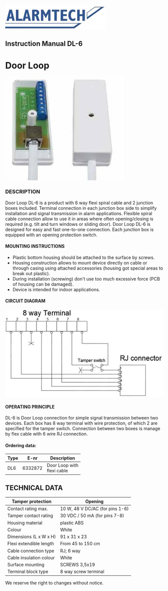![](_page_0_Picture_1.jpeg)

## **Instruction Manual DL-6**

# **Door Loop**

![](_page_0_Picture_6.jpeg)

### **DESCRIPTION**

Door Loop DL-6 is a product with 6 way flexi spiral cable and 2 junction boxes included. Terminal connection in each junction box side to simplify installation and signal transmission in alarm applications. Flexible spiral cable connection allow to use it in areas where often opening/closing is required (e.g. tilt and turn windows or sliding door). Door Loop DL-6 is designed for easy and fast one-to-one connection. Each junction box is equipped with an opening protection switch.

#### **MOUNTING INSTRUCTIONS**

- Plastic bottom housing should be attached to the surface by screws.
- Housing construction allows to mount device directly on cable or through casing using attached accessories (housing got special areas to break out plastic).
- During installation (screwing) don't use too much excessive force (PCB of housing can be damaged).
- Device is intended for indoor applications.

#### **CIRCUIT DIAGRAM**

![](_page_0_Figure_15.jpeg)

#### **OPERATING PRINCIPLE**

DL-6 is Door Loop connection for simple signal transmission between two devices. Each box has 8 way terminal with wire protection, of which 2 are specified for the tamper switch. Connection between two boxes is manage by flex cable with 6 wire RJ connection.

#### **Ordering data:**

| Type | E-nr    | Description                   |
|------|---------|-------------------------------|
| DL6  | 6332872 | Door Loop with<br>flexi cable |

## **TECHNICAL DATA**

| Tamper protection       | Opening                         |
|-------------------------|---------------------------------|
| Contact rating max.     | 10 W, 48 V DC/AC (for pins 1-6) |
| Tamper contact rating   | 30 VDC / 50 mA (for pins 7-8)   |
| Housing material        | plastic ABS                     |
| Colour                  | White                           |
| Dimensions (L x W x H)  | 91 x 31 x 23                    |
| Flexi extendible length | From 45 to 150 cm               |
| Cable connection type   | RJ; 6 way                       |
| Cable insulation colour | White                           |
| Surface mounting        | SCREWS 3,5x19                   |
| Terminal block type     | 8 way screw terminal            |

We reserve the right to changes without notice.